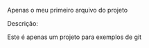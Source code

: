 Apenas o meu primeiro arquivo do projeto

Descrição:

Este é apenas um projeto para exemplos de git

